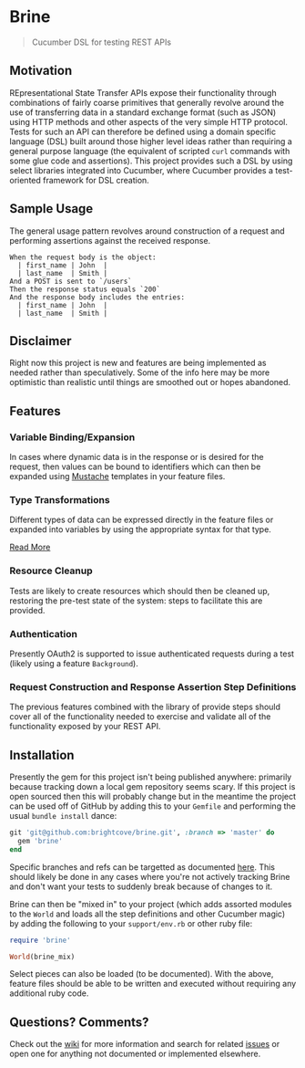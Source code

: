 Brine
===

> Cucumber DSL for testing REST APIs

Motivation
---
REpresentational State Transfer APIs expose their functionality
through combinations of fairly coarse primitives that generally
revolve around the use of transferring data in a standard exchange
format (such as JSON) using HTTP methods and other aspects of the very
simple HTTP protocol. Tests for such an API can therefore be defined
using a domain specific language (DSL) built around those higher level
ideas rather than requiring a general purpose language (the equivalent
of scripted `curl` commands with some glue code and assertions).
This project provides such a DSL by using select libraries
integrated into Cucumber, where Cucumber provides a test-oriented
framework for DSL creation.

Sample Usage
---
The general usage pattern revolves around construction of a request
and performing assertions against the received response.

```
When the request body is the object:
  | first_name | John  |
  | last_name  | Smith |
And a POST is sent to `/users`
Then the response status equals `200`
And the response body includes the entries:
  | first_name | John  |
  | last_name  | Smith |
```

Disclaimer
---
Right now this project is new and features are being implemented as
needed rather than speculatively. Some of the info here may be more
optimistic than realistic until things are smoothed out or hopes abandoned.

Features
---

### Variable Binding/Expansion

In cases where dynamic data is in the response or is desired for the
request, then values can be bound to identifiers which can then be
expanded using [Mustache](mustache.github.io) templates in your
feature files.

### Type Transformations

Different types of data can be expressed directly in the feature files
or expanded into variables by using the appropriate syntax for that
type.

[Read More](https://github.com/brightcove/brine/wiki/Argument-Transformations)

### Resource Cleanup

Tests are likely to create resources which should then be cleaned up,
restoring the pre-test state of the system: steps to facilitate this
are provided.

### Authentication

Presently OAuth2 is supported to issue authenticated requests during a
test (likely using a feature `Background`).

### Request Construction and Response Assertion Step Definitions

The previous features combined with the library of provide steps should
cover all of the functionality needed to exercise and validate all of
the functionality exposed by your REST API.


Installation
---

Presently the gem for this project isn't being published anywhere:
primarily because tracking down a local gem repository seems scary. If
this project is open sourced then this will probably change but in the
meantime the project can be used off of GitHub by adding this to your
`Gemfile` and performing the usual `bundle install` dance:

```ruby
git 'git@github.com:brightcove/brine.git', :branch => 'master' do
  gem 'brine'
end
```

Specific branches and refs can be targetted as
documented [here](http://bundler.io/git.html). This should likely be
done in any cases where you're not actively tracking Brine and don't want
your tests to suddenly break because of changes to it.

Brine can then be "mixed in" to your project (which adds assorted
modules to the `World` and loads all the step definitions and other
Cucumber magic) by adding the following to your `support/env.rb` or
other ruby file:

```ruby
require 'brine'

World(brine_mix)
```

Select pieces can also be loaded (to be documented). With the above,
feature files should be able to be written and executed without
requiring any additional ruby code.

Questions? Comments?
---
Check out the [wiki](https://github.com/brightcove/brine/wiki) for more information
and search for related [issues](https://github.com/brightcove/brine/issues)
or open one for anything not documented or implemented elsewhere.

<!--
Most of the non-trivial behavior is provided by modules which are attached to
the World object.

As an initial design principle, there is no defined coupling between the
modules: in cases where there are dependencies the steps code will
handle the appropriate injection of inter-module objects.
There may be a better, more ruby-ish way to approach this but
I'm scared of the god_object_through_including_every_module possibility
-->
